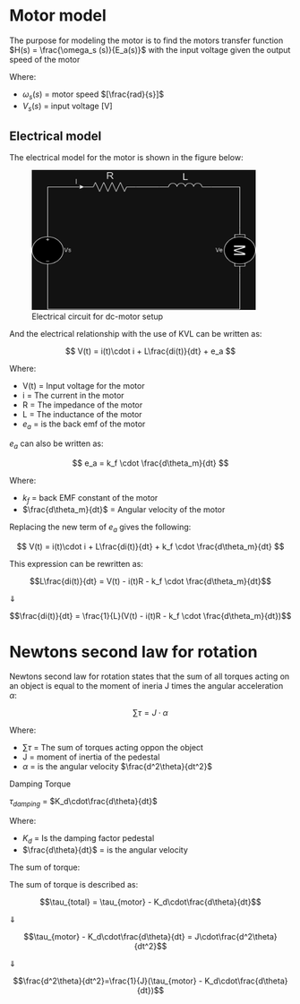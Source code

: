 # Motor model 

The purpose for modeling the motor is to find the motors transfer function $H(s) = \frac{\omega_s (s)}{E_a(s)}$ with the input voltage given the output speed of the motor

Where:
- $\omega_s(s)$ = motor speed $[\frac{rad}{s}]$
- $V_s(s)$ = input voltage [V]

## Electrical model

The electrical model for the motor is shown in the figure below: 

<figure>
<img src="Figures\Electrical_motor.drawio.png" width="400" height="250">
<figcaption>Electrical circuit for dc-motor setup</figcaption>
</figure>

And the electrical relationship with the use of KVL can be written as: 

$$ V(t) = i(t)\cdot i + L\frac{di(t)}{dt} + e_a  $$

Where: 

- V(t) = Input voltage for the motor
- i = The current in the motor
- R = The impedance of the motor
- L = The inductance of the motor
- $e_a$ = is the back emf of the motor


$e_a$ can also be written as: 

$$ e_a = k_f \cdot \frac{d\theta_m}{dt} $$

Where: 

- $k_f$ = back EMF constant of the motor 
- $\frac{d\theta_m}{dt}$ = Angular velocity of the motor 

Replacing the new term of $e_a$ gives the following: 

$$ V(t) = i(t)\cdot i + L\frac{di(t)}{dt} + k_f \cdot \frac{d\theta_m}{dt} $$

This expression can be rewritten as: 

$$L\frac{di(t)}{dt} = V(t) - i(t)R - k_f \cdot \frac{d\theta_m}{dt}$$

$\Downarrow$

$$\frac{di(t)}{dt} = \frac{1}{L}(V(t) - i(t)R - k_f \cdot \frac{d\theta_m}{dt})$$

# Newtons second law for rotation

Newtons second law for rotation states that the sum of all torques acting on an object is equal to the moment of ineria J times the angular acceleration $\alpha$: 

$$\sum\tau = J \cdot \alpha$$

Where: 

- $\sum\tau$ = The sum of torques acting oppon the object
- J = moment of inertia of the pedestal
- $\alpha$ = is the angular velocity $\frac{d^2\theta}{dt^2}$

Damping Torque

$\tau_{damping}$ = $K_d\cdot\frac{d\theta}{dt}$

Where: 

- $K_d$ = Is the damping factor pedestal
- $\frac{d\theta}{dt}$ = is the angular velocity


The sum of torque: 

The sum of torque is described as: 

$$\tau_{total} = \tau_{motor} - K_d\cdot\frac{d\theta}{dt}$$

$\Downarrow$

$$\tau_{motor} - K_d\cdot\frac{d\theta}{dt} = J\cdot\frac{d^2\theta}{dt^2}$$

$\Downarrow$

$$\frac{d^2\theta}{dt^2}=\frac{1}{J}(\tau_{motor} - K_d\cdot\frac{d\theta}{dt})$$